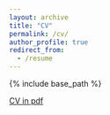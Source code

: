 ```yaml
---
layout: archive
title: "CV"
permalink: /cv/
author_profile: true
redirect_from:
  - /resume
---
```


{% include base_path %}

[CV in pdf](https://xuying.github.io/files/CV_YingXu.pdf)

<!-- Education
======
* Ph.D., Economics, Yale University, (Expected 2024)
* M.Phil, M.A., Economics, Yale University, 2022
* M.A., Economics, FGV EPGE, 2018
* B.A., Economics, PUC-Rio, 2015 -->

<!-- Work experience
======
* Summer 2015: Research Assistant
  * Github University
  * Duties included: Tagging issues
  * Supervisor: Professor Git

* Fall 2015: Research Assistant
  * Github University
  * Duties included: Merging pull requests
  * Supervisor: Professor Hub
  
Skills
======
* Skill 1
* Skill 2
  * Sub-skill 2.1
  * Sub-skill 2.2
  * Sub-skill 2.3
* Skill 3

Publications
======
  <ul>{% for post in site.publications %}
    {% include archive-single-cv.html %}
  {% endfor %}</ul>
  
Talks
======
  <ul>{% for post in site.talks %}
    {% include archive-single-talk-cv.html %}
  {% endfor %}</ul>
  
Teaching
======
  <ul>{% for post in site.teaching %}
    {% include archive-single-cv.html %}
  {% endfor %}</ul>
  
Service and leadership
======
* Currently signed in to 43 different slack teams -->
